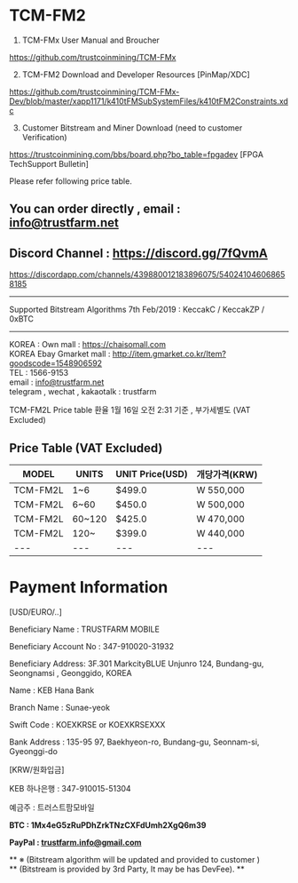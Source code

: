# TCM-FM2

1. TCM-FMx User Manual and Broucher

https://github.com/trustcoinmining/TCM-FMx

2. TCM-FM2 Download and Developer Resources [PinMap/XDC]

https://github.com/trustcoinmining/TCM-FMx-Dev/blob/master/xapp1171/k410tFMSubSystemFiles/k410tFM2Constraints.xdc

3. Customer Bitstream and Miner Download (need to customer Verification)

https://trustcoinmining.com/bbs/board.php?bo_table=fpgadev  [FPGA TechSupport Bulletin]

Please refer following price table.

## You can order directly , email : info@trustfarm.net
## Discord Channel :  https://discord.gg/7fQvmA

https://discordapp.com/channels/439880012183896075/540241046068658185

---

Supported Bitstream Algorithms 7th Feb/2019 : 
KeccakC / KeccakZP / 0xBTC 

---

KOREA : Own mall :  https://chaisomall.com <br>
KOREA Ebay Gmarket mall :  http://item.gmarket.co.kr/Item?goodscode=1548906592 <br>
TEL : 1566-9153 <br>
email : info@trustfarm.net <br>
telegram , wechat , kakaotalk : trustfarm <br>

TCM-FM2L Price  table	환율	1월 16일 오전 2:31 기준 , 부가세별도 (VAT Excluded)

## Price Table (VAT Excluded)
| MODEL   | UNITS  | UNIT Price(USD) | 개당가격(KRW) |
|---	    |---	   |---	      |---	      |
| TCM-FM2L| 1~6    | $499.0   | W 550,000 |
| TCM-FM2L| 6~60   | $450.0  	| W 500,000 |
| TCM-FM2L| 60~120 | $425.0  	| W 470,000 |
| TCM-FM2L| 120~   | $399.0  	| W 440,000 |
|---	|---	|---	|---	|


# Payment Information #
[USD/EURO/..]

Beneficiary Name : TRUSTFARM MOBILE

Beneficiary Account No : 347-910020-31932

Beneficiary Address: 3F.301 MarkcityBLUE Unjunro 124, Bundang-gu, Seongnamsi , Geonggido, KOREA

Name : KEB Hana Bank

Branch Name : Sunae-yeok

Swift Code : KOEXKRSE or KOEXKRSEXXX

Bank Address : 135-95 97, Baekhyeon-ro, Bundang-gu, Seonnam-si, Gyeonggi-do

[KRW/원화입금]

KEB 하나은행 : 347-910015-51304 

예금주 : 트러스트팜모바일

**BTC : 1Mx4eG5zRuPDhZrkTNzCXFdUmh2XgQ6m39**

**PayPal : trustfarm.info@gmail.com**

** ※ (Bitstream algorithm will be updated and provided to customer ) <br>
**    (Bitstream is provided by 3rd Party, It may be has DevFee). ** 

